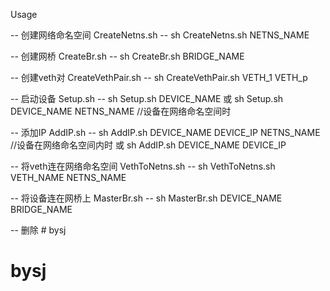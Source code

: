 Usage

-- 创建网络命名空间 CreateNetns.sh --
sh CreateNetns.sh NETNS_NAME

-- 创建网桥 CreateBr.sh --
sh CreateBr.sh BRIDGE_NAME

-- 创建veth对 CreateVethPair.sh --
sh CreateVethPair.sh VETH_1 VETH_p

-- 启动设备 Setup.sh --
sh Setup.sh DEVICE_NAME 
或
sh Setup.sh DEVICE_NAME NETNS_NAME //设备在网络命名空间时

-- 添加IP AddIP.sh --
sh AddIP.sh DEVICE_NAME DEVICE_IP NETNS_NAME //设备在网络命名空间内时
或
sh AddIP.sh DEVICE_NAME DEVICE_IP

-- 将veth连在网络命名空间 VethToNetns.sh --
sh VethToNetns.sh VETH_NAME NETNS_NAME

-- 将设备连在网桥上 MasterBr.sh --
sh MasterBr.sh DEVICE_NAME BRIDGE_NAME

-- 删除 # bysj
# bysj
